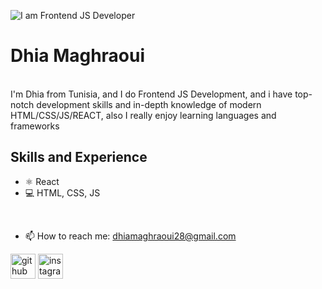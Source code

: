 
![I am Frontend JS Developer](https://c4.wallpaperflare.com/wallpaper/815/965/235/code-coding-knowledge-logic-wallpaper-preview.jpg)

# Dhia Maghraoui
<br>
I'm Dhia from Tunisia, and I do Frontend JS Development, and i have top-notch development skills and in-depth knowledge of modern HTML/CSS/JS/REACT, also I really enjoy learning languages and frameworks

## Skills and Experience
 * ⚛ React
 * 💻 HTML, CSS, JS
<br>

- 📫 How to reach me: dhiamaghraoui28@gmail.com 


[<img src='https://cdn.jsdelivr.net/npm/simple-icons@3.0.1/icons/github.svg' alt='github' height='40'>](https://github.com/dhiamaghraoui)  [<img src='https://cdn.jsdelivr.net/npm/simple-icons@3.0.1/icons/instagram.svg' alt='instagram' height='40'>](https://www.instagram.com/dhia_maghraoui/)  
